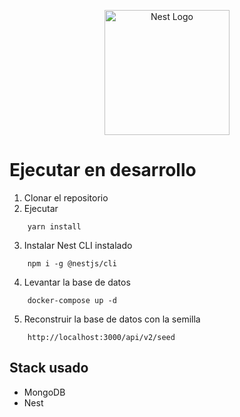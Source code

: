 <p align="center">
  <a href="http://nestjs.com/" target="blank"><img src="https://nestjs.com/img/logo-small.svg" width="200" alt="Nest Logo" /></a>
</p>



  # Ejecutar en desarrollo

  1. Clonar el repositorio
  2. Ejecutar 
  ```
      yarn install

  ```

  3. Instalar Nest CLI instalado
  ```
      npm i -g @nestjs/cli

  ```

  4. Levantar la base de datos
  ```
      docker-compose up -d
  ```  

  5. Reconstruir la base de datos con la semilla
  ```
      http://localhost:3000/api/v2/seed
  ```    
  

  ## Stack usado
  * MongoDB
  * Nest
  


